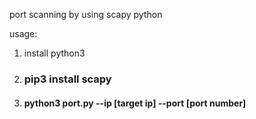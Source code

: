 port scanning by using scapy python

usage:


1)   install python3

2) ### pip3 install scapy   
   
 2)  #### python3 port.py --ip  [target ip]  --port   [port number]
